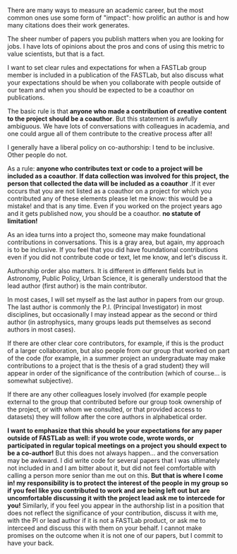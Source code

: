 There are many ways to measure an academic career, but the most common ones use some form of "impact": how prolific an author is and how many citations does their work generates. 

The sheer number of papers you publish matters when you are looking for jobs. I have lots of opinions about the pros and cons of using this metric to value scientists, but that is a fact. 

I want to set clear rules and expectations for when a FASTLab group member is included in a publication of the FASTLab, but also discuss what your expectations should be when you collaborate with people outside of our team and when you should be expected to be a coauthor on publications. 

The basic rule is that **anyone who made a contribution of creative content to the project should be a coauthor**. But this statement is awfully ambiguous. We have lots of conversations with colleagues in academia, and one could argue all of them contribute to the creative process after all!

I generally have a liberal policy on co-authorship: I tend to be inclusive. Other people do not.

As a rule: **anyone who contributes text or code to a project will be included as a coauthor**. **If data collection was involved for this project, the person that collected the data will be included as a coauthor** .If it ever occurs that you are not listed as a coauthor on a project for which you contributed any of these elements please let me know: this would be a mistake! and that is any time. Even if you worked on the project years ago and it gets published now, you should be a coauthor. **no statute of limitation!**

As an idea turns into a project tho, someone may make foundational contributions in conversations. This is a gray area, but again, my approach is to be inclusive. If you feel that you did have foundational contributions even if you did not contribute code or text, let me know, and let's discuss it. 

Authorship order also matters. It is different in different fields but in Astronomy, Public Policy, Urban Science, it is generally understood that the lead author (first author) is the main contributor. 

In most cases, I will set myself as the last author in papers from our group. The last author is commonly the P.I. (Principal Investigator) in most disciplines, but occasionally I may instead appear as the second or third author (in astrophysics, many groups leads put themselves as second authors in most cases). 

If there are other clear core contributors, for example, if this is the product of a larger collaboration, but also people from our group that worked on part of the code (for example, in a summer project an undergraduate may make contributions to a project that is the thesis of a grad student) they will appear in order of the significance of the contribution (which of course... is somewhat subjective). 

If there are any other colleagues losely involved (for example people external to the group that contributed before our group took ownership of the project, or with whom we consulted, or that provided access to datasets) they will follow after the core authors in alphabetical order. 

**I want to emphasize that this should be your expectations for any paper outside of FASTLab as well: if you wrote code, wrote words, or participated in regular topical meetings on a project you should expect to be a co-author!** But this does not always happen... and the conversation may be awkward. I did write code for several papers that I was ultimately not included in and I am bitter about it, but did not feel comfortable with calling a person more senior than me out on this. **But that is where I come in! my responsibility is to protect the interest of the people in my group so if you feel like you contributed to work and are being left out but are uncomfortable discussing it with the project lead ask me to intercede for you!** Similarly, if you feel you appear in the authorship list in a position that does not reflect the significance of your contribution, discuss it with me, with the PI or lead author if it is not a FASTLab product, or ask me to interceed and discuss this with them on your behalf. I cannot make promises on the outcome when it is not one of our papers, but I commit to have your back.




